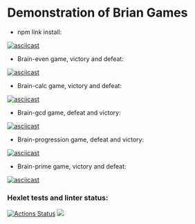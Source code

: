 # Demonstration of Brian Games


* npm link install:

[![asciicast](https://asciinema.org/a/hlkda6jNRvsah07Teb15sb3mo.svg)](https://asciinema.org/a/hlkda6jNRvsah07Teb15sb3mo)

* Brain-even game, victory and defeat:

[![asciicast](https://asciinema.org/a/8AYJMtcFxEj9VLEQSgc6cVzqY.svg)](https://asciinema.org/a/8AYJMtcFxEj9VLEQSgc6cVzqY)

* Brain-calc game, victory and defeat:

[![asciicast](https://asciinema.org/a/ndzk3x8NPv2HrJKtydlGsgnVm.svg)](https://asciinema.org/a/ndzk3x8NPv2HrJKtydlGsgnVm)

* Brain-gcd game, defeat and victory:

[![asciicast](https://asciinema.org/a/C3bpOlgZqw9lZc2fTZRWgUJHl.svg)](https://asciinema.org/a/C3bpOlgZqw9lZc2fTZRWgUJHl)

* Brain-progression game, defeat and victory:

[![asciicast](https://asciinema.org/a/gnnzmfr1NBXOq2fnJkT4fV38R.svg)](https://asciinema.org/a/gnnzmfr1NBXOq2fnJkT4fV38R)

* Brain-prime game, victory and defeat:

[![asciicast](https://asciinema.org/a/cSpgJGs9bT1C5qZ6p3MWMhQcw.svg)](https://asciinema.org/a/cSpgJGs9bT1C5qZ6p3MWMhQcw)

### Hexlet tests and linter status:
[![Actions Status](https://github.com/Lokstar-Ugar/frontend-project-44/actions/workflows/hexlet-check.yml/badge.svg)](https://github.com/Lokstar-Ugar/frontend-project-44/actions)
<a href="https://codeclimate.com/github/Lokstar-Ugar/frontend-project-44/maintainability"><img src="https://api.codeclimate.com/v1/badges/e6911bd9091d782e90f6/maintainability" /></a>
